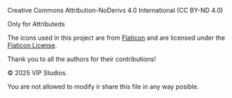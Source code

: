 Creative Commons Attribution-NoDerivs 4.0 International (CC BY-ND 4.0)

Only for Attributeds

The icons used in this project are from [Flaticon](https://www.flaticon.com/) and are licensed under the [Flaticon License](https://www.flaticon.com/license).


Thank you to all the authors for their contributions!

© 2025 VIP Studios.

You are not allowed to modify ir share this file in any way posible. 
